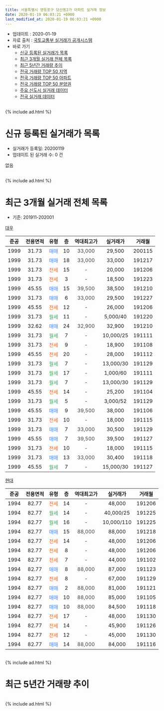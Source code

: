 ```yaml
---
title: 서울특별시 영등포구 당산동2가 아파트 실거래 정보
date: 2020-01-19 06:03:21 +0900
last_modified_at: 2020-01-19 06:03:21 +0900
---
```


* 업데이트 : 2020-01-19
* 자료 출처 : [국토교통부 실거래가 공개시스템](http://rt.molit.go.kr)
* 바로 가기
    * [신규 등록된 실거래가 목록](#신규-등록된-실거래가-목록)
    * [최근 3개월 실거래 전체 목록](#최근-3개월-실거래-전체-목록)
    * [최근 5년간 거래량 추이](#최근-5년간-거래량-추이)
    * [전국 거래량 TOP 50 지역](https://apt-info.github.io/apt-trade-info/최근-3개월-전국에서-가장-거래가-많이-발생한-지역)
    * [전국 거래량 TOP 50 아파트](https://apt-info.github.io/apt-trade-info/최근-3개월-전국에서-가장-거래가-많이-발생한-아파트)
    * [전국 거래량 TOP 50 분양권](https://apt-info.github.io/apt-trade-info/최근-3개월-전국에서-가장-거래가-많이-발생한-분양권)
    * [주요 신도시 실거래 데이터](https://apt-info.github.io/apt-trade-info/주요-신도시)
    * [전국 실거래 데이터](https://apt-info.github.io/apt-trade-info/전국)
<br>
{% include ad.html %}
<br>

# 신규 등록된 실거래가 목록
* 실거래가 등록일: 20200119
* 업데이트 된 실거래 수: 0 건

없음

<br>
{% include ad.html %}
<br>

# 최근 3개월 실거래 전체 목록
* 기준: 201911-202001


[대우](https://search.naver.com/search.naver?query=%EC%84%9C%EC%9A%B8%ED%8A%B9%EB%B3%84%EC%8B%9C+%EC%98%81%EB%93%B1%ED%8F%AC%EA%B5%AC+%EB%8B%B9%EC%82%B0%EB%8F%992%EA%B0%80+%EB%8C%80%EC%9A%B0)

|준공|전용면적|유형|층|역대최고가|실거래가|거래월|
|:---:|:---:|:---:|:---:|:---:|:---:|:---:|
|1999|31.73|<span style="color:#4285f3">매매</span>|10|<span style="color:#444444">33,000</span>|29,500|200115|
|1999|31.73|<span style="color:#4285f3">매매</span>|18|<span style="color:#444444">33,000</span>|33,000|191217|
|1999|31.73|<span style="color:#ff5a00">전세</span>|15|<span style="color:#444444">-</span>|20,000|191206|
|1999|31.73|<span style="color:#ff5a00">전세</span>|3|<span style="color:#444444">-</span>|18,500|191223|
|1999|45.55|<span style="color:#4285f3">매매</span>|15|<span style="color:#444444">39,500</span>|38,500|191210|
|1999|31.73|<span style="color:#4285f3">매매</span>|6|<span style="color:#444444">33,000</span>|29,500|191227|
|1999|45.55|<span style="color:#ff5a00">전세</span>|12|<span style="color:#444444">-</span>|26,000|191206|
|1999|31.73|<span style="color:#34a853">월세</span>|11|<span style="color:#444444">-</span>|5,000/40|191220|
|1999|32.62|<span style="color:#4285f3">매매</span>|24|<span style="color:#444444">32,900</span>|32,900|191210|
|1999|31.73|<span style="color:#34a853">월세</span>|7|<span style="color:#444444">-</span>|10,000/25|191111|
|1999|31.73|<span style="color:#ff5a00">전세</span>|9|<span style="color:#444444">-</span>|18,900|191108|
|1999|45.55|<span style="color:#ff5a00">전세</span>|20|<span style="color:#444444">-</span>|28,000|191112|
|1999|31.73|<span style="color:#34a853">월세</span>|7|<span style="color:#444444">-</span>|13,000/30|191129|
|1999|31.73|<span style="color:#34a853">월세</span>|17|<span style="color:#444444">-</span>|1,000/60|191111|
|1999|31.73|<span style="color:#34a853">월세</span>|7|<span style="color:#444444">-</span>|13,000/30|191129|
|1999|45.55|<span style="color:#ff5a00">전세</span>|14|<span style="color:#444444">-</span>|25,200|191104|
|1999|31.73|<span style="color:#34a853">월세</span>|5|<span style="color:#444444">-</span>|3,000/52|191129|
|1999|45.55|<span style="color:#4285f3">매매</span>|9|<span style="color:#444444">39,500</span>|38,000|191106|
|1999|31.73|<span style="color:#ff5a00">전세</span>|10|<span style="color:#444444">-</span>|18,000|191115|
|1999|31.73|<span style="color:#4285f3">매매</span>|7|<span style="color:#444444">33,000</span>|30,500|191129|
|1999|45.55|<span style="color:#4285f3">매매</span>|7|<span style="color:#444444">39,500</span>|39,500|191127|
|1999|31.73|<span style="color:#ff5a00">전세</span>|10|<span style="color:#444444">-</span>|18,000|191115|
|1999|31.73|<span style="color:#4285f3">매매</span>|13|<span style="color:#444444">33,000</span>|30,400|191118|
|1999|45.55|<span style="color:#34a853">월세</span>|7|<span style="color:#444444">-</span>|15,000/30|191127|

[현대](https://search.naver.com/search.naver?query=%EC%84%9C%EC%9A%B8%ED%8A%B9%EB%B3%84%EC%8B%9C+%EC%98%81%EB%93%B1%ED%8F%AC%EA%B5%AC+%EB%8B%B9%EC%82%B0%EB%8F%992%EA%B0%80+%ED%98%84%EB%8C%80)

|준공|전용면적|유형|층|역대최고가|실거래가|거래월|
|:---:|:---:|:---:|:---:|:---:|:---:|:---:|
|1994|82.77|<span style="color:#ff5a00">전세</span>|14|<span style="color:#444444">-</span>|48,000|191206|
|1994|82.77|<span style="color:#34a853">월세</span>|14|<span style="color:#444444">-</span>|40,000/25|191225|
|1994|82.77|<span style="color:#34a853">월세</span>|16|<span style="color:#444444">-</span>|10,000/110|191225|
|1994|82.77|<span style="color:#4285f3">매매</span>|15|<span style="color:#444444">88,000</span>|88,000|191218|
|1994|82.77|<span style="color:#ff5a00">전세</span>|14|<span style="color:#444444">-</span>|48,000|191206|
|1994|82.77|<span style="color:#ff5a00">전세</span>|8|<span style="color:#444444">-</span>|48,000|191206|
|1994|82.77|<span style="color:#ff5a00">전세</span>|7|<span style="color:#444444">-</span>|44,000|191102|
|1994|82.77|<span style="color:#4285f3">매매</span>|8|<span style="color:#444444">88,000</span>|87,000|191123|
|1994|82.77|<span style="color:#ff5a00">전세</span>|8|<span style="color:#444444">-</span>|67,000|191129|
|1994|82.77|<span style="color:#4285f3">매매</span>|2|<span style="color:#444444">88,000</span>|81,000|191121|
|1994|82.77|<span style="color:#4285f3">매매</span>|10|<span style="color:#444444">88,000</span>|85,000|191105|
|1994|82.77|<span style="color:#4285f3">매매</span>|10|<span style="color:#444444">88,000</span>|84,500|191118|
|1994|82.77|<span style="color:#ff5a00">전세</span>|17|<span style="color:#444444">-</span>|48,000|191130|
|1994|82.77|<span style="color:#ff5a00">전세</span>|14|<span style="color:#444444">-</span>|45,900|191126|
|1994|82.77|<span style="color:#ff5a00">전세</span>|12|<span style="color:#444444">-</span>|45,000|191130|
|1994|82.77|<span style="color:#4285f3">매매</span>|14|<span style="color:#444444">88,000</span>|84,000|191116|


<br>
{% include ad.html %}
<br>

# 최근 5년간 거래량 추이


<div style="width:100%;">
    <canvas id="deal_progress" height="200"></canvas>
</div>

<script>
new Chart(document.getElementById("deal_progress"), {
    type: 'line',
    data: {
        labels: ['201501','201502','201503','201504','201505','201506','201507','201508','201509','201510','201511','201512','201601','201602','201603','201604','201605','201606','201607','201608','201609','201610','201611','201612','201701','201702','201703','201704','201705','201706','201707','201708','201709','201710','201711','201712','201801','201802','201803','201804','201805','201806','201807','201808','201809','201810','201811','201812','201901','201902','201903','201904','201905','201906','201907','201908','201909','201910','201911','201912','202001'],
        datasets: [{
            label: '매매',
            pointRadius: 1,
            data: [15, 16, 16, 11, 15, 14, 11, 13, 8, 8, 5, 6, 3, 7, 8, 9, 7, 9, 10, 8, 7, 8, 10, 3, 6, 9, 12, 9, 7, 6, 8, 3, 17, 7, 3, 10, 13, 14, 11, 5, 7, 4, 6, 7, 5, 7, 2, 1, 1, 0, 5, 3, 2, 5, 9, 6, 8, 11, 9, 5, 1],
            borderColor: "rgba(255, 201, 14, 1)",
            backgroundColor: "rgba(255, 201, 14, 0.5)",
            fill: false,
            lineTension: 0
        },{
            label: '전월세',
            pointRadius: 1,
            data: [19, 11, 13, 16, 11, 18, 13, 9, 10, 12, 9, 12, 15, 15, 21, 14, 7, 14, 10, 8, 17, 14, 14, 14, 11, 16, 23, 16, 17, 18, 10, 10, 15, 13, 16, 11, 13, 15, 13, 16, 15, 19, 19, 10, 15, 17, 17, 15, 16, 11, 15, 16, 21, 12, 15, 20, 9, 15, 16, 9, 0],
            borderColor: "rgba(0, 141, 185, 1)",
            backgroundColor: "rgba(0, 141, 185, 0.5)",
            fill: false,
            lineTension: 0
        }
        ]
    },
    options: {
        responsive: true,
        title: {
            display: false
        },
        tooltips: {
            mode: 'index',
            intersect: false
        },
        hover: {
            mode: 'nearest',
            intersect: true
        },
        scales: {
            xAxes: [{
                display: true,
                scaleLabel: {
                    display: true,
                    labelString: '년/월'
                }
            }],
            yAxes: [{
                display: true,
                ticks: {
                    suggestedMin: 0,
                },
                scaleLabel: {
                    display: true,
                    labelString: '실거래 수'
                }
            }]
        }
    }
});

</script>


<br>
{% include ad.html %}
<br>

